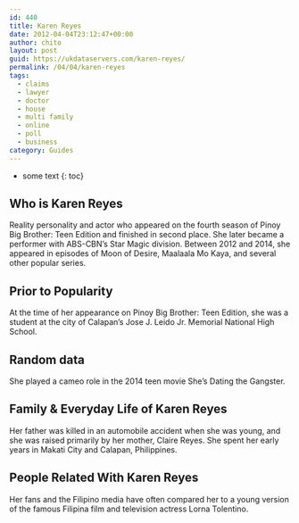 ```yaml
---
id: 440
title: Karen Reyes
date: 2012-04-04T23:12:47+00:00
author: chito
layout: post
guid: https://ukdataservers.com/karen-reyes/
permalink: /04/04/karen-reyes
tags:
  - claims
  - lawyer
  - doctor
  - house
  - multi family
  - online
  - poll
  - business
category: Guides
---
```


* some text
{: toc}


## Who is  Karen Reyes
                  
                  
                  
Reality personality and actor who appeared on the fourth season of Pinoy Big Brother: Teen Edition and finished in second place. She later became a performer with ABS-CBN&#8217;s Star Magic division. Between 2012 and 2014, she appeared in episodes of Moon of Desire, Maalaala Mo Kaya, and several other popular series.
                  
                
                
                
## Prior to Popularity 
                  
                  
                  
At the time of her appearance on Pinoy Big Brother: Teen Edition, she was a student at the city of Calapan&#8217;s Jose J. Leido Jr. Memorial National High School.
                  
                
                
                
## Random data 
                  
                  
                  
She played a cameo role in the 2014 teen movie She&#8217;s Dating the Gangster.
                  
                
                
                
## Family & Everyday Life of Karen Reyes
                  
                  
                  
Her father was killed in an automobile accident when she was young, and she was raised primarily by her mother, Claire Reyes. She spent her early years in Makati City and Calapan, Philippines.
                  
                
                
                
## People Related With  Karen Reyes
                  
                  
                  
Her fans and the Filipino media have often compared her to a young version of the famous Filipina film and television actress Lorna Tolentino.
                  
                
              
            
          
          
          
    
    
  
